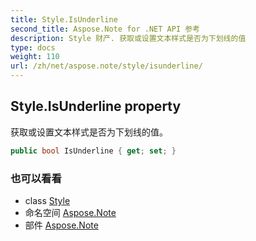 ```yaml
---
title: Style.IsUnderline
second_title: Aspose.Note for .NET API 参考
description: Style 财产. 获取或设置文本样式是否为下划线的值
type: docs
weight: 110
url: /zh/net/aspose.note/style/isunderline/
---
```

## Style.IsUnderline property

获取或设置文本样式是否为下划线的值。

```csharp
public bool IsUnderline { get; set; }
```

### 也可以看看

* class [Style](../)
* 命名空间 [Aspose.Note](../../style/)
* 部件 [Aspose.Note](../../../)


